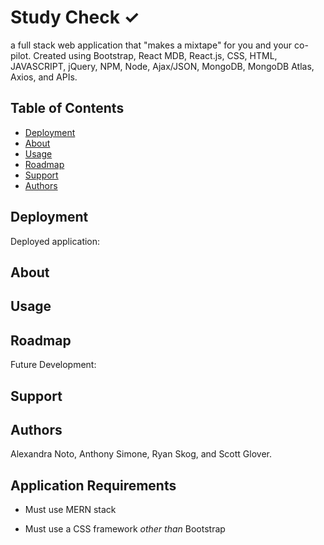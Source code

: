 # Study Check &#10003;
a full stack web application that "makes a mixtape" for you and your co-pilot. Created using Bootstrap, React MDB, React.js, CSS, HTML, JAVASCRIPT, jQuery, NPM, Node, Ajax/JSON, MongoDB, MongoDB Atlas, Axios, and APIs. 

## Table of Contents

- [Deployment](#Deployment)
- [About](#about)
- [Usage](#usage)
- [Roadmap](#roadmap)
- [Support](#support)
- [Authors](#authors)

## Deployment

Deployed application: 

## About


## Usage


## Roadmap

Future Development:


## Support


## Authors

Alexandra Noto, Anthony Simone, Ryan Skog, and Scott Glover. 

## Application Requirements

* Must use MERN stack

* Must use a CSS framework _other than_ Bootstrap